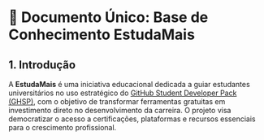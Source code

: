 # 📘 Documento Único: Base de Conhecimento EstudaMais

## 1. Introdução

A **EstudaMais** é uma iniciativa educacional dedicada a guiar estudantes universitários no uso estratégico do [GitHub Student Developer Pack (GHSP)](https://education.github.com/pack), com o objetivo de transformar ferramentas gratuitas em investimento direto no desenvolvimento da carreira. O projeto visa democratizar o acesso a certificações, plataformas e recursos essenciais para o crescimento profissional.